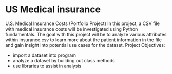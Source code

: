 # US Medical insurance
 
U.S. Medical Insurance Costs (Portfolio Project) In this project, a CSV file with medical insurance costs will be investigated using Python fundamentals. The goal with this project will be to analyze various attributes within insurance.csv to learn more about the patient information in the file and gain insight into potential use cases for the dataset. Project Objectives:

 * import a dataset into program
 * analyze a dataset by building out class methods
 * use libraries to assist in analysis
